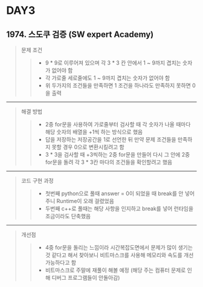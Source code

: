 # DAY3

## 1974. 스도쿠 검증 (SW expert Academy)

> 문제 조건
>> - 9 * 9로 이루어져 있으며 각 3 * 3 칸 안에서 1 ~ 9까지 겹치는 숫자가 없어야 함
>> - 각 가로줄 세로줄에도 1 ~ 9까지 겹치는 숫자가 없어야 함
>> - 위 두가지의 조건들을 만족하면 1 조건을 하나라도 만족하지 못하면 0을 출력
--------------------------------------------------------------------------------
> 해결 방법
>> - 2중 for문을 사용하여 가로줄부터 검사할 때 각 숫자가 나올 때마다 해당 숫자의 배열을 +1씩 하는 방식으로 했음
>> - 답을 저장하는 저장공간을 1로 선언한 뒤 만약 문제 조건들을 만족하지 못할 경우 0으로 변환시킬려고 함
>> - 3 * 3을 검사할 때 +3씩하는 2중 for문을 만들어 다시 그 안에 2중 for문을 돌려 각 3 * 3칸 마다의 조건들을 확인할려고 했음
--------------------------------------------------------------------------------
> 코드 구현 과정
>> - 첫번째 python으로 풀때 answer = 0이 되었을 때 break를 안 넣어주니 Runtime이 오래 걸렸었음
>> - 두번째 c++로 풀때는 해당 사항을 인지하고 break를 넣어 런타임을 조금이라도 단축했음
--------------------------------------------------------------------------------
> 개선점
>> - 4중 for문을 돌리는 느낌이라 시간복잡도면에서 문제가 많이 생기는 것 같다고 해서 찾아보니 비트마스크를 사용해 메모리와 속도를 개선가능하다고 함
>> - 비트마스크로 주말에 재풀이 해볼 예정 (해당 주는 컴퓨터 문제로 인해 디버그 프로그램들이 안돌아감)
